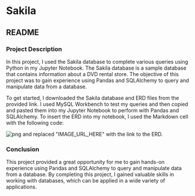 # Sakila
 
## README

### Project Description

In this project, I used the Sakila database to complete various queries using Python in my Jupyter Notebook. The Sakila database is a sample database that contains information about a DVD rental store. The objective of this project was to gain experience using Pandas and SQLAlchemy to query and manipulate data from a database.

To get started, I downloaded the Sakila database and ERD files from the provided link. I used MySQL Workbench to test my queries and then copied and pasted them into my Jupyter Notebook to perform with Pandas and SQLAlchemy. To insert the ERD into my notebook, I used the Markdown cell with the following code: 

![png]([IMAGE_URL_HERE](https://assets.codingdojo.com/boomyeah/company_209/chapter_3569/handouts/chapter3569_5431_sakila-db-model.png)) and replaced "IMAGE_URL_HERE" with the link to the ERD.

### Conclusion

This project provided a great opportunity for me to gain hands-on experience using Pandas and SQLAlchemy to query and manipulate data from a database. By completing this project, I gained valuable skills in working with databases, which can be applied in a wide variety of applications.

